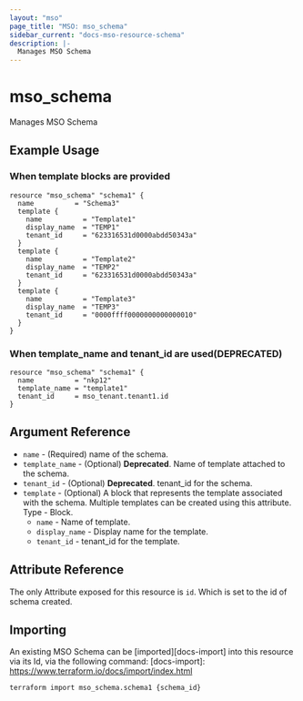 ```yaml
---
layout: "mso"
page_title: "MSO: mso_schema"
sidebar_current: "docs-mso-resource-schema"
description: |-
  Manages MSO Schema
---
```


# mso_schema #

Manages MSO Schema

## Example Usage ##

### When template blocks are provided ###

```hcl
resource "mso_schema" "schema1" {
  name          = "Schema3"
  template {
    name          = "Template1"
    display_name  = "TEMP1"
    tenant_id     = "623316531d0000abdd50343a"
  }
  template {
    name          = "Template2"
    display_name  = "TEMP2"
    tenant_id     = "623316531d0000abdd50343a"
  }
  template {
    name          = "Template3"
    display_name  = "TEMP3"
    tenant_id     = "0000ffff0000000000000010"
  }
}  

```

### When template_name and tenant_id are used(DEPRECATED) ###

```hcl
resource "mso_schema" "schema1" {
  name          = "nkp12"
  template_name = "template1"
  tenant_id     = mso_tenant.tenant1.id
}

```

## Argument Reference ##

* `name` - (Required) name of the schema.
* `template_name` - (Optional) **Deprecated**. Name of template attached to the schema.
* `tenant_id` - (Optional) **Deprecated**. tenant_id for the schema.
* `template` - (Optional) A block that represents the template associated with the schema. Multiple templates can be created using this attribute. Type - Block.
  * `name` - Name of template.
  * `display_name` - Display name for the template.
  * `tenant_id` - tenant_id for the template.

## Attribute Reference ##

The only Attribute exposed for this resource is `id`. Which is set to the id of schema created.

## Importing ##

An existing MSO Schema can be [imported][docs-import] into this resource via its Id, via the following command: [docs-import]: <https://www.terraform.io/docs/import/index.html>

```bash
terraform import mso_schema.schema1 {schema_id}
```